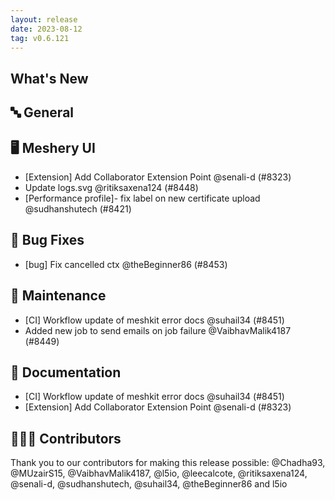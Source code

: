 ```yaml
---
layout: release
date: 2023-08-12
tag: v0.6.121
---
```


## What's New
## 🔤 General
## 🖥 Meshery UI

- [Extension] Add Collaborator Extension Point @senali-d (#8323)
- Update logs.svg @ritiksaxena124 (#8448)
- [Performance profile]- fix label on new certificate upload @sudhanshutech (#8421)

## 🐛 Bug Fixes

- [bug] Fix cancelled ctx @theBeginner86 (#8453)

## 🧰 Maintenance

- [CI] Workflow update of meshkit error docs @suhail34 (#8451)
- Added new job to send emails on job failure @VaibhavMalik4187 (#8449)

## 📖 Documentation

- [CI] Workflow update of meshkit error docs @suhail34 (#8451)
- [Extension] Add Collaborator Extension Point @senali-d (#8323)

## 👨🏽‍💻 Contributors

Thank you to our contributors for making this release possible:
@Chadha93, @MUzairS15, @VaibhavMalik4187, @l5io, @leecalcote, @ritiksaxena124, @senali-d, @sudhanshutech, @suhail34, @theBeginner86 and l5io
